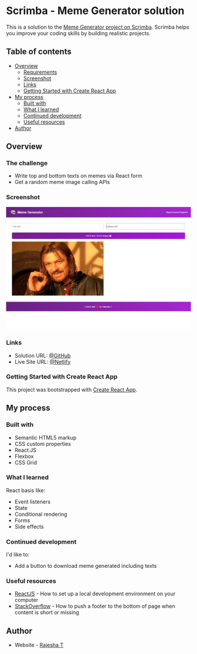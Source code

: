 # Scrimba - Meme Generator solution

This is a solution to the [Meme Generator project on Scrimba](https://scrimba.com/learn/learnreact/). Scrimba helps you improve your coding skills by building realistic projects.

## Table of contents

- [Overview](#overview)
  - [Requirements](#requirements)
  - [Screenshot](#screenshot)
  - [Links](#links)
  - [Getting Started with Create React App](#getting-started-with-create-react-app)
- [My process](#my-process)
  - [Built with](#built-with)
  - [What I learned](#what-i-learned)
  - [Continued development](#continued-development)
  - [Useful resources](#useful-resources)
- [Author](#author)

## Overview

### The challenge

- Write top and bottom texts on memes via React form
- Get a random meme image calling APIs

### Screenshot

![screenshot](/src/screenshots/screenshot.png)

### Links

- Solution URL: [@GitHub](https://github.com/RajeshxD/Meme-generator)
- Live Site URL: [@Netlify](https://react-memesgenerator.netlify.app/)

### Getting Started with Create React App

This project was bootstrapped with [Create React App](https://github.com/facebook/create-react-app).

## My process

### Built with

- Semantic HTML5 markup
- CSS custom properties
- React.JS
- Flexbox
- CSS Grid

### What I learned

React basis like:

- Event listeners
- State
- Conditional rendering
- Forms
- Side effects

### Continued development

I'd like to:

- Add a button to download meme generated including texts

### Useful resources

- [ReactJS](https://reactjs.org/tutorial/tutorial.html) - How to set up a local development environment on your computer
- [StackOverflow](https://stackoverflow.com/questions/4575826/how-to-push-a-footer-to-the-bottom-of-page-when-content-is-short-or-missing) - How to push a footer to the bottom of page when content is short or missing

## Author

- Website - [Rajesha T](https://rajesha.netlify.app/)
